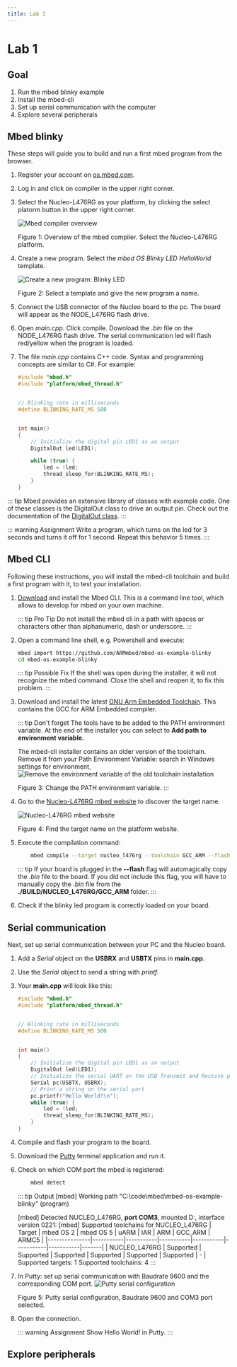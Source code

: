 ```yaml
---
title: Lab 1
---
```


# Lab 1

## Goal

1. Run the mbed blinky example
1. Install the mbed-cli
1. Set up serial communication with the computer
1. Explore several peripherals 

## Mbed blinky

These steps will guide you to build and run a first mbed program from the browser.

1. Register your account on [os.mbed.com](https://os.mbed.com/).
1. Log in and click on compiler in the upper right corner.
1. Select the Nucleo-L476RG as your platform, by clicking the select platorm button in the upper right corner. 
    
    ![Mbed compiler overview](./assets/mbed.png)

    Figure 1: Overview of the mbed compiler. Select the Nucleo-L476RG platform.

1. Create a new program. Select the *mbed OS Blinky LED HelloWorld* template.

    ![Create a new program: Blinky LED](assets/newProgram.png)

    Figure 2: Select a template and give the new program a name.

1. Connect the USB connector of the Nucleo board to the pc. The board will appear as the NODE_L476RG flash drive.
1. Open *main.cpp*. Click compile. Download the *.bin* file on the NODE_L476RG flash drive. The serial communication led will flash red/yellow when the program is loaded.
1. The file *main.cpp* contains C++ code. Syntax and programming concepts are similar to C#. For example:

    ```cpp
    #include "mbed.h"
    #include "platform/mbed_thread.h"


    // Blinking rate in milliseconds
    #define BLINKING_RATE_MS 500


    int main()
    {
        // Initialize the digital pin LED1 as an output
        DigitalOut led(LED1);

        while (true) {
            led = !led;
            thread_sleep_for(BLINKING_RATE_MS);
        }
    }
    ```
::: tip
Mbed provides an extensive library of classes with example code. One of these classes is the DigitalOut class to drive an output pin. Check out the documentation of the [DigitalOut class](https://os.mbed.com/docs/mbed-os/v5.15/apis/digitalout.html).
:::

::: warning Assignment
Write a program, which turns on the led for 3 seconds and turns it off for 1 second. Repeat this behavior 5 times.
::: 

## Mbed CLI

Following these instructions, you will install the mbed-cli toolchain and build a first program with it, to test your installation.

1. [Download](https://os.mbed.com/docs/mbed-os/v5.15/quick-start/offline-with-mbed-cli.html) and install the Mbed CLI. This is a command line tool, which allows to develop for mbed on your own machine. 

    ::: tip Pro Tip
    Do not install the mbed cli in a path with spaces or characters other than alphanumeric, dash or underscore.
    :::
1. Open a command line shell, e.g. Powershell and execute: 

    ```bash
    mbed import https://github.com/ARMmbed/mbed-os-example-blinky
    cd mbed-os-example-blinky
    ```

    ::: tip Possible Fix
    If the shell was open during the installer, it will not recognize the mbed command. Close the shell and reopen it, to fix this problem.
    :::
1. Download and install the latest [GNU Arm Embedded Toolchain](https://developer.arm.com/tools-and-software/open-source-software/developer-tools/gnu-toolchain/gnu-rm/downloads). This contains the GCC for ARM Embedded compiler. 

    ::: tip Don't forget
    The tools have to be added to the PATH environment variable. At the end of the installer you can select to **Add path to environment variable.**

    The mbed-cli installer contains an older version of the toolchain. Remove it from your Path Environment Variable: search in Windows settings for environment, 
    ![Remove the environment variable of the old toolchain installation](./assets/environment.png)
    
    Figure 3: Change the PATH environment variable. 
    :::

1. Go to the [Nucleo-L476RG mbed website](https://os.mbed.com/platforms/ST-Nucleo-L476RG/) to discover the target name.
    
    ![Nucleo-L476RG mbed website](./assets/platformName.png)
    
    Figure 4: Find the target name on the platform website.
1. Execute the compilation command:
    ```bash
        mbed compile --target nucleo_l476rg --toolchain GCC_ARM --flash
    ```

    ::: tip
    If your board is plugged in the **--flash** flag will automagically copy the *.bin* file to the board. If you did not include this flag, you will have to manually copy the *.bin* file from the **./BUILD/NUCLEO_L476RG/GCC_ARM** folder.
    :::
1. Check if the blinky led program is correctly loaded on your board.

## Serial communication

Next, set up serial communication between your PC and the Nucleo board.


1. Add a *Serial* object on the **USBRX** and **USBTX** pins in **main.cpp**.
1. Use the *Serial* object to send a string with *printf*.
1. Your **main.cpp** will look like this:
    
    ```cpp
    #include "mbed.h"
    #include "platform/mbed_thread.h"


    // Blinking rate in milliseconds
    #define BLINKING_RATE_MS 500


    int main()
    {
        // Initialize the digital pin LED1 as an output
        DigitalOut led(LED1);
        // Initialize the serial UART on the USB Transmit and Receive pins
        Serial pc(USBTX, USBRX);
        // Print a string on the serial port
        pc.printf("Hello World!\n");
        while (true) {
            led = !led;
            thread_sleep_for(BLINKING_RATE_MS);
        }
    }
    ```
1. Compile and flash your program to the board.
1. Download the [Putty](https://putty.org/) terminal application and run it.
1. Check on which COM port the mbed is registered:
    ```bash
        mbed detect
    ```
    
    ::: tip Output
    [mbed] Working path "C:\code\mbed\mbed-os-example-blinky" (program)

    [mbed] Detected NUCLEO_L476RG, **port COM3**, mounted D:, interface version 0221:
    [mbed] Supported toolchains for NUCLEO_L476RG
    | Target        | mbed OS 2 | mbed OS 5 |    uARM   |    IAR    |    ARM    |  GCC_ARM  | ARMC5 |
    |---------------|-----------|-----------|-----------|-----------|-----------|-----------|-------|
    | NUCLEO_L476RG | Supported | Supported | Supported | Supported | Supported | Supported |   -   |
    Supported targets: 1
    Supported toolchains: 4
    :::
1. In Putty: set up serial communication with Baudrate 9600 and the corresponding COM port.
    ![Putty serial configuration](./assets/putty.png)

    Figure 5: Putty serial configuration, Baudrate 9600 and COM3 port selected.

1. Open the connection.

    ::: warning Assignment
    Show Hello World! in Putty.
    :::

## Explore peripherals


